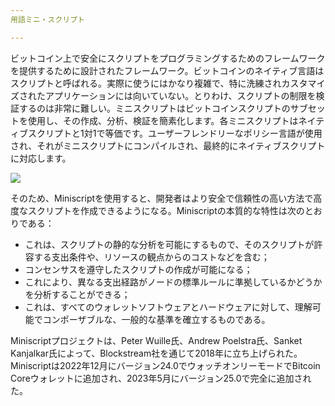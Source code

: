 ```yaml
---
用語ミニ・スクリプト

---
```

ビットコイン上で安全にスクリプトをプログラミングするためのフレームワークを提供するために設計されたフレームワーク。ビットコインのネイティブ言語はスクリプトと呼ばれる。実際に使うにはかなり複雑で、特に洗練されカスタマイズされたアプリケーションには向いていない。とりわけ、スクリプトの制限を検証するのは非常に難しい。ミニスクリプトはビットコインスクリプトのサブセットを使用し、その作成、分析、検証を簡素化します。各ミニスクリプトはネイティブスクリプトと1対1で等価です。ユーザーフレンドリーなポリシー言語が使用され、それがミニスクリプトにコンパイルされ、最終的にネイティブスクリプトに対応します。

![](../../dictionnaire/assets/30.webp)

そのため、Miniscriptを使用すると、開発者はより安全で信頼性の高い方法で高度なスクリプトを作成できるようになる。Miniscriptの本質的な特性は次のとおりである：


- これは、スクリプトの静的な分析を可能にするもので、そのスクリプトが許容する支出条件や、リソースの観点からのコストなどを含む；
- コンセンサスを遵守したスクリプトの作成が可能になる；
- これにより、異なる支出経路がノードの標準ルールに準拠しているかどうかを分析することができる；
- これは、すべてのウォレットソフトウェアとハードウェアに対して、理解可能でコンポーザブルな、一般的な基準を確立するものである。

Miniscriptプロジェクトは、Peter Wuille氏、Andrew Poelstra氏、Sanket Kanjalkar氏によって、Blockstream社を通じて2018年に立ち上げられた。Miniscriptは2022年12月にバージョン24.0でウォッチオンリーモードでBitcoin Coreウォレットに追加され、2023年5月にバージョン25.0で完全に追加された。